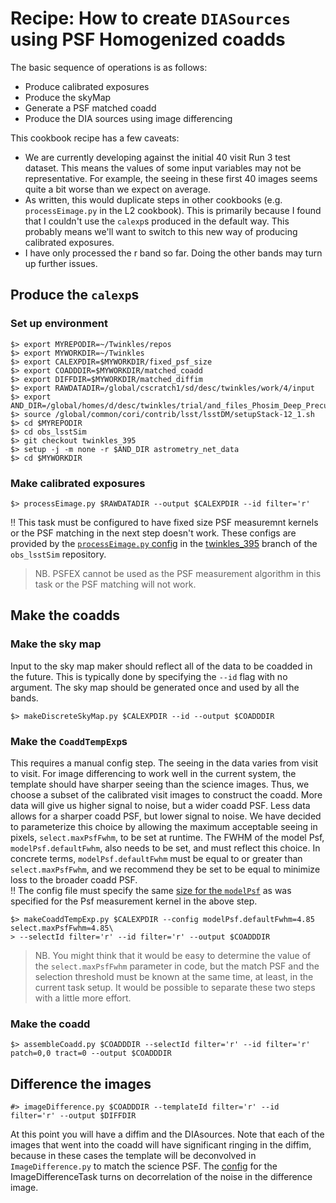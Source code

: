 # Recipe: How to create `DIASources` using PSF Homogenized coadds

The basic sequence of operations is as follows:

* Produce calibrated exposures
* Produce the skyMap
* Generate a PSF matched coadd
* Produce the DIA sources using image differencing

This cookbook recipe has a few caveats:

* We are currently developing against the initial 40 visit Run 3 test dataset.  This means the values of some input variables may not be representative.  For example, the seeing in these first 40 images seems quite a bit worse than we expect on average.
* As written, this would duplicate steps in other cookbooks (e.g. `processEimage.py` in the L2 cookbook).  This is primarily because I found that I couldn't use the `calexp`s produced in the default way.  This probably means we'll want to switch to this new way of producing calibrated exposures.
* I have only processed the r band so far.  Doing the other bands may turn up further issues.

## Produce the `calexp`s

### Set up environment
```
$> export MYREPODIR=~/Twinkles/repos
$> export MYWORKDIR=~/Twinkles
$> export CALEXPDIR=$MYWORKDIR/fixed_psf_size
$> export COADDDIR=$MYWORKDIR/matched_coadd
$> export DIFFDIR=$MYWORKDIR/matched_diffim
$> export RAWDATADIR=/global/cscratch1/sd/desc/twinkles/work/4/input
$> export AND_DIR=/global/homes/d/desc/twinkles/trial/and_files_Phosim_Deep_Precursor
$> source /global/common/cori/contrib/lsst/lsstDM/setupStack-12_1.sh
$> cd $MYREPODIR
$> cd obs_lsstSim
$> git checkout twinkles_395
$> setup -j -m none -r $AND_DIR astrometry_net_data
$> cd $MYWORKDIR
```
### Make calibrated exposures
```
$> processEimage.py $RAWDATADIR --output $CALEXPDIR --id filter='r'
```
‼️ This task must be configured to have fixed size PSF measuremnt kernels or the PSF matching in the next step
doesn't work.  These configs are provided by the [`processEimage.py` config](https://github.com/lsst/obs_lsstSim/blob/twinkles_395/config/processEimage.py) in the [twinkles_395](https://github.com/lsst/obs_lsstSim/tree/twinkles_395) branch of the `obs_lsstSim` repository.</br>

> NB. PSFEX cannot be used as the PSF measurement algorithm in this task or the PSF matching will not work.

## Make the coadds
### Make the sky map
Input to the sky map maker should reflect all of the data to be coadded in the future.  This is typically done by specifying the `--id` flag with no argument.  The sky map should be generated once and used by all the bands.
```
$> makeDiscreteSkyMap.py $CALEXPDIR --id --output $COADDDIR
```
### Make the `CoaddTempExp`s
This requires a manual config step.  The seeing in the data varies from visit to visit.  For image differencing to work well in the current system, the template should have sharper seeing than the science images.  Thus, we choose a subset of the calibrated visit images to construct the coadd.  More data will give us higher signal to noise, but a wider coadd PSF.  Less data allows for a sharper coadd PSF, but lower signal to noise.  We have decided to parameterize this choice by allowing the maximum acceptable seeing in pixels, `select.maxPsfFwhm`, to be set at runtime.  The FWHM of the model Psf, `modelPsf.defaultFwhm`, also needs to be set, and must reflect this choice.  In concrete terms, `modelPsf.defaultFwhm` must be equal to or greater than `select.maxPsfFwhm`, and we recommend they be set to be equal to minimize loss to the broader coadd PSF.</br>
‼️ The config file must specify the same [size for the `modelPsf`](https://github.com/lsst/obs_lsstSim/blob/twinkles_395/config/makeCoaddTempExp.py#L6) as was specified for the Psf measurement kernel in the above step.
```
$> makeCoaddTempExp.py $CALEXPDIR --config modelPsf.defaultFwhm=4.85 select.maxPsfFwhm=4.85\
> --selectId filter='r' --id filter='r' --output $COADDDIR
```
> NB. You might think that it would be easy to determine the value of the `select.maxPsfFwhm` parameter in code, but the match PSF and the selection threshold must be known at the same time, at least, in the current task setup.  It would be possible to separate these two steps with a little more effort.

### Make the coadd
```
$> assembleCoadd.py $COADDDIR --selectId filter='r' --id filter='r' patch=0,0 tract=0 --output $COADDDIR
```
## Difference the images
```
#> imageDifference.py $COADDDIR --templateId filter='r' --id filter='r' --output $DIFFDIR
```
At this point you will have a diffim and the DIAsources.  Note that each of the images that went into the coadd will have significant
ringing in the diffim, because in these cases the template will be deconvolved in `ImageDifference.py` to match the science PSF.  The [config](https://github.com/lsst/obs_lsstSim/blob/twinkles_395/config/imageDifference.py) for the ImageDifferenceTask turns on decorrelation of the noise in the difference image.
